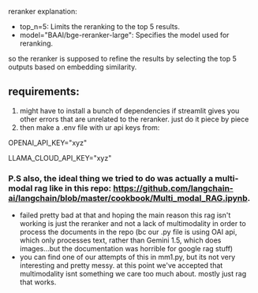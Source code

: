 reranker explanation:
- top_n=5: Limits the reranking to the top 5 results.
- model="BAAI/bge-reranker-large": Specifies the model used for reranking.

so the reranker  is supposed to refine the results by selecting the top 5 outputs based on embedding similarity.

## requirements: 


1) might have to install a bunch of dependencies if streamlit gives you other errors that are unrelated to the reranker. just do it piece by piece
2) then make a .env file with ur api keys from:

OPENAI_API_KEY="xyz"

  LLAMA_CLOUD_API_KEY="xyz"

### P.S also, the ideal thing we tried to do was actually a multi-modal rag like in this repo: https://github.com/langchain-ai/langchain/blob/master/cookbook/Multi_modal_RAG.ipynb.

- failed pretty bad at that and hoping the main reason this rag isn't working is just the reranker and not a lack of multimodality in order to process the documents in the repo (bc our .py file is using OAI api, which only processes text, rather than Gemini 1.5, which does images...but the documentation was horrible for google rag stuff)
- you can find one of our attempts of this in mm1.py, but its not very interesting and pretty messy. at this point we've accepted that multimodality isnt something we care too much about. mostly just rag that works.
